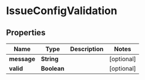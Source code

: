 
# IssueConfigValidation

## Properties
Name | Type | Description | Notes
------------ | ------------- | ------------- | -------------
**message** | **String** |  |  [optional]
**valid** | **Boolean** |  |  [optional]



